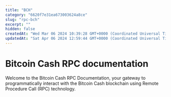 ```yaml
---
title: "BCH"
category: "6620f7e31ea673003624a8ce"
slug: "rpc-bch"
excerpt: ""
hidden: false
createdAt: "Wed Mar 06 2024 10:39:28 GMT+0000 (Coordinated Universal Time)"
updatedAt: "Sat Apr 06 2024 12:59:44 GMT+0000 (Coordinated Universal Time)"
---
```

# Bitcoin Cash RPC documentation

Welcome to the Bitcoin Cash RPC Documentation, your gateway to programmatically interact with the Bitcoin Cash blockchain using Remote Procedure Call (RPC) technology.